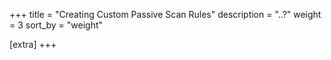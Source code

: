 +++
title = "Creating Custom Passive Scan Rules"
description = "..?"
weight = 3
sort_by = "weight"

[extra]
+++
